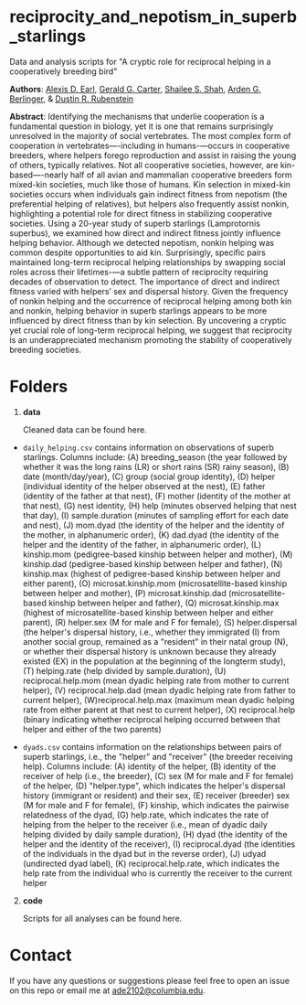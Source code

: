 # reciprocity_and_nepotism_in_superb_starlings

Data and analysis scripts for "A cryptic role for reciprocal helping in a cooperatively breeding bird"

**Authors**: [Alexis D. Earl](https://scholar.google.com/citations?hl=en&user=Yc4sb7cAAAAJ&view_op=list_works&sortby=pubdate), [Gerald G. Carter](https://scholar.google.com/citations?user=jtRkzp0AAAAJ&hl=en&oi=sra), [Shailee S. Shah](https://scholar.google.com/citations?hl=en&user=0lmbv34AAAAJ&view_op=list_works&sortby=pubdate), [Arden G. Berlinger](https://www.linkedin.com/in/arden-berlinger-38735b156/?originalSubdomain=uk), & [Dustin R. Rubenstein](https://scholar.google.com/citations?user=Wsh4RjcAAAAJ&hl=en&oi=sra)

**Abstract**: 
Identifying the mechanisms that underlie cooperation is a fundamental question in biology, yet it is one that remains surprisingly unresolved in the majority of social vertebrates. The most complex form of cooperation in vertebrates—-including in humans-—occurs in cooperative breeders, where helpers forego reproduction and assist in raising the young of others, typically relatives. Not all cooperative societies, however, are kin-based—-nearly half of all avian and mammalian cooperative breeders form mixed-kin societies, much like those of humans. Kin selection in mixed-kin societies occurs when individuals gain indirect fitness from nepotism (the preferential helping of relatives), but helpers also frequently assist nonkin, highlighting a potential role for direct fitness in stabilizing cooperative societies. Using a 20-year study of superb starlings (Lamprotornis superbus), we examined how direct and indirect fitness jointly influence helping behavior. Although we detected nepotism, nonkin helping was common despite opportunities to aid kin. Surprisingly, specific pairs maintained long-term reciprocal helping relationships by swapping social roles across their lifetimes-—a subtle pattern of reciprocity requiring decades of observation to detect. The importance of direct and indirect fitness varied with helpers’ sex and dispersal history. Given the frequency of nonkin helping and the occurrence of reciprocal helping among both kin and nonkin, helping behavior in superb starlings appears to be more influenced by direct fitness than by kin selection. By uncovering a cryptic yet crucial role of long-term reciprocal helping, we suggest that reciprocity is an underappreciated mechanism promoting the stability of cooperatively breeding societies.

# Folders
1. **data**

   Cleaned data can be found here.

- ```daily_helping.csv``` contains information on observations of superb starlings. Columns include: (A) breeding_season (the year followed by whether it was the long rains (LR) or short rains (SR) rainy season), (B) date (month/day/year), (C) group (social group identity), (D) helper (individual identity of the helper observed at the nest), (E) father (identity of the father at that nest), (F) mother (identity of the mother at that nest), (G) nest identity, (H) help (minutes observed helping that nest that day), (I) sample.duration (minutes of sampling effort for each date and nest), (J) mom.dyad (the identity of the helper and the identity of the mother, in alphanumeric order), (K) dad.dyad (the identity of the helper and the identity of the father, in alphanumeric order), (L) kinship.mom (pedigree-based kinship between helper and mother), (M) kinship.dad (pedigree-based kinship between helper and father), (N) kinship.max (highest of pedigree-based kinship between helper and either parent), (O) microsat.kinship.mom (microsatellite-based kinship between helper and mother), (P) microsat.kinship.dad (microsatellite-based kinship between helper and father), (Q) microsat.kinship.max (highest of microsatellite-based kinship between helper and either parent), (R) helper.sex (M for male and F for female), (S) helper.dispersal (the helper's dispersal history, i.e., whether they immigrated (I) from another social group, remained as a "resident" in their natal group (N), or whether their dispersal history is unknown because they already existed (EX) in the population at the beginning of the longterm study), (T) helping.rate (help divided by sample.duration), (U) reciprocal.help.mom (mean dyadic helping rate from mother to current helper), (V) reciprocal.help.dad (mean dyadic helping rate from father to current helper), (W)reciprocal.help.max (maximum mean dyadic helping rate from either parent at that nest to current helper), (X) reciprocal.help (binary indicating whether reciprocal helping occurred between that helper and either of the two parents)

* ```dyads.csv``` contains information on the relationships between pairs of superb starlings, i.e., the "helper" and "receiver" (the breeder receiving help). Columns include: (A) identity of the helper, (B) identity of the receiver of help (i.e., the breeder), (C) sex (M for male and F for female) of the helper, (D) "helper.type", which indicates the helper's dispersal history (immigrant or resident) and their sex, (E) receiver (breeder) sex (M for male and F for female), (F) kinship, which indicates the pairwise relatedness of the dyad, (G) help.rate, which indicates the rate of helping from the helper to the receiver (i.e., mean of dyadic daily helping divided by daily sample duration), (H) dyad (the identity of the helper and the identity of the receiver), (I) reciprocal.dyad (the identities of the individuals in the dyad but in the reverse order), (J) udyad (undirected dyad label), (K) reciprocal.help.rate, which indicates the help rate from the individual who is currently the receiver to the current helper

2. **code**

   Scripts for all analyses can be found here.

# Contact
If you have any questions or suggestions please feel free to open an issue on this repo or email me at ade2102@columbia.edu.
